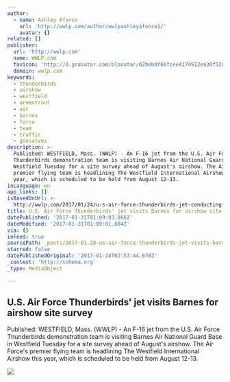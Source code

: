 ```yaml
---
author:
  - name: Ashley Afonso
    url: 'http://wwlp.com/author/wwlpashleyafonso1/'
    avatar: {}
related: []
publisher:
  url: 'http://wwlp.com'
  name: WWLP.com
  favicon: 'http://0.gravatar.com/blavatar/82beb0f66fcee4174912ea30f52087cc?s=32'
  domain: wwlp.com
keywords:
  - thunderbirds
  - airshow
  - westfield
  - armentrout
  - air
  - barnes
  - force
  - team
  - traffic
  - gonsalves
description: >-
  Published: WESTFIELD, Mass. (WWLP) - An F-16 jet from the U.S. Air Force
  Thunderbirds demonstration team is visiting Barnes Air National Guard Base in
  Westfield Tuesday for a site survey ahead of August's airshow. The Air Force's
  premier flying team is headlining The Westfield International Airshow this
  year, which is scheduled to be held from August 12-13.
inLanguage: en
app_links: []
isBasedOnUrl: >-
  http://wwlp.com/2017/01/24/u-s-air-force-thunderbirds-jet-conducting-site-survey-at-barnes-tuesday/
title: U.S. Air Force Thunderbirds' jet visits Barnes for airshow site survey
datePublished: '2017-01-31T01:09:03.866Z'
dateModified: '2017-01-31T01:09:01.884Z'
via: {}
inFeed: true
sourcePath: _posts/2017-01-28-us-air-force-thunderbirds-jet-visits-barnes-for-airshow-s.md
starred: false
datePublishedOriginal: '2017-01-28T02:53:44.678Z'
_context: 'http://schema.org'
_type: MediaObject

---
```

<article style=""><h1>U.S. Air Force Thunderbirds' jet visits Barnes for airshow site survey</h1><p>Published: WESTFIELD, Mass. (WWLP) - An F-16 jet from the U.S. Air Force Thunderbirds demonstration team is visiting Barnes Air National Guard Base in Westfield Tuesday for a site survey ahead of August's airshow. The Air Force's premier flying team is headlining The Westfield International Airshow this year, which is scheduled to be held from August 12-13.</p><img src="https://lintvwwlp.files.wordpress.com/2017/01/thunderbird-8-barnes.jpg?w=650" /></article>